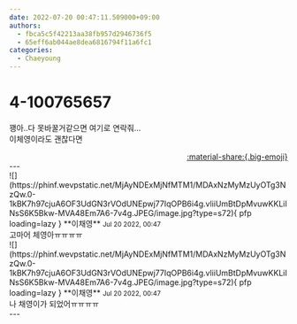 ```yaml
---
date: 2022-07-20 00:47:11.509000+09:00
authors:
  - fbca5c5f42213aa38fb957d2946736f5
  - 65eff6ab044ae8dea6816794f11a6fc1
categories:
  - Chaeyoung
---
```


# 4-100765657

<div class="post-container" markdown="1">
<div class="content-container md-sidebar__scrollwrap" markdown="1">

꽹아..다 못바꿀거같으면 여기로 연락줘... <br>이체영이라도 괜찮다면

</div>
</div>

<div style="text-align: right;" markdown="1">
<a href="https://weverse.io/fromis9/fanpost/4-100765657" style="text-align: right;">:material-share:{.big-emoji}</a>
</div>
---

<div class="comments-container md-sidebar__scrollwrap" markdown="1">
<div class="comment" markdown="1">
<div class='id-container' markdown="1">
![](https://phinf.wevpstatic.net/MjAyNDExMjNfMTM1/MDAxNzMyMzUyOTg3NzQw.0-1kBK7h97cjuA6OF3UdGN3rVOdUNEpwj77IqOPB6i4g.vliiUmBtDpMvuwKKLiINsS6K5Bkw-MVA48Em7A6-7v4g.JPEG/image.jpg?type=s72){ pfp loading=lazy }
**<span class="artist">이채영</span>** <small>Jul 20 2022, 00:47</small><br>
</div>
<div class='comment-body' markdown="1">
고마어 체영아ㅠㅠㅠㅠ
</div>
</div>
<div class="comment" markdown="1">
<div class='id-container' markdown="1">
![](https://phinf.wevpstatic.net/MjAyNDExMjNfMTM1/MDAxNzMyMzUyOTg3NzQw.0-1kBK7h97cjuA6OF3UdGN3rVOdUNEpwj77IqOPB6i4g.vliiUmBtDpMvuwKKLiINsS6K5Bkw-MVA48Em7A6-7v4g.JPEG/image.jpg?type=s72){ pfp loading=lazy }
**<span class="artist">이채영</span>** <small>Jul 20 2022, 00:47</small><br>
</div>
<div class='comment-body' markdown="1">
나 채영이가 되었어ㅠㅠㅠㅠ
</div>
</div>
</div>
---
